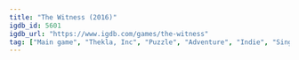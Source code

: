 ```yaml
---
title: "The Witness (2016)"
igdb_id: 5601
igdb_url: "https://www.igdb.com/games/the-witness"
tag: ["Main game", "Thekla, Inc", "Puzzle", "Adventure", "Indie", "Single player", "First person", "Science fiction", "Open world", "Mystery"]
---
```

